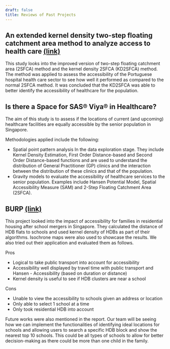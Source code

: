 ```yaml
---
draft: false
title: Reviews of Past Projects
---
```


## An extended kernel density two-step floating catchment area method to analyze access to health care [(link)](https://journals-sagepub-com.libproxy.smu.edu.sg/doi/pdf/10.1068/b120050p)
This study looks into the improved version of two-step floating catchment area (2SFCA) method and the kernel density 2SFCA (KD2SFCA) method. The method was applied to assess the accessibility of the Portuguese hospital health care sector to see how well it performed as compared to the normal 2SFCA method. It was concluded that the KD2SFCA was able to better identify the accessibility of healthcare for the population. 

## Is there a Space for SAS® Viya® in Healthcare?
The aim of this study is to assess if the locations of current (and upcoming) healthcare facilities are equally accessible by the senior population in Singapore. 

Methodologies applied include the following: 
- Spatial point pattern analysis In the data exploration stage. They include Kernel Density Estimation, First Order Distance-based and Second Order Distance-based functions and are used to understand the distribution of General Practitioner (GP) clinics and the interaction between the distribution of these clinics and that of the population.
- Gravity models to evaluate the accessibility of healthcare services to the senior population. Examples include Hansen Potential Model, Spatial Accessibility Measure (SAM) and 2-Step Floating Catchment Area (2SFCA). 


## BURP [(link)](https://wiki.smu.edu.sg/1819t2is415/BURP_Project_Details)
This project looked into the impact of accessibility for families in residential housing after school mergers in Singapore. They calculated the distance of HDB flats to schools and used kernel density of HDBs as part of their algorithms. Isochrone maps were also used to showcase the results. We also tried out their application and evaluated them as follows.

Pros
- Logical to take public transport into account for accessibility
- Accessibility well displayed by travel time with public transport and Hansen - Accessibility (based on duration or distance)
- Kernel density is useful to see if HDB clusters are near a school 

Cons
- Unable to view the accessibility to schools given an address or location
- Only able to select 1 school at a time
- Only took residential HDB into account

Future works were also mentioned in the report. Our team will be seeing how we can implement the functionalities of identifying ideal locations for schools and allowing users to search a specific HDB block and show the nearest top 10 schools. This could be all types of schools to allow for better decision-making as there could be more than one child in the family.
